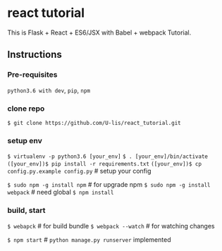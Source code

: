 # react tutorial
This is Flask + React + ES6/JSX with Babel + webpack Tutorial.

## Instructions

### Pre-requisites
`python3.6 with dev`, `pip`, `npm`

### clone repo
`$ git clone https://github.com/U-lis/react_tutorial.git`

### setup env
`$ virtualenv -p python3.6 [your_env]`
`$ . [your_env]/bin/activate`
`([your_env])$ pip install -r requirements.txt`
`([your_env])$ cp config.py.example config.py`  # setup your config

`$ sudo npm -g install npm`  # for upgrade npm
`$ sudo npm -g install webpack` # need global
`$ npm install`

### build, start
`$ webapck` # for build bundle
`$ webpack --watch` # for watching changes

`$ npm start`   # `python manage.py runserver` implemented

